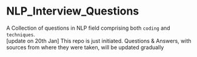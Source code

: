 # NLP_Interview_Questions
A Collection of questions in NLP field comprising both `coding` and `techniques`. <br>
[update on 20th Jan] This repo is just initiated. Questions & Answers, with sources from where they were taken, will be updated gradually
